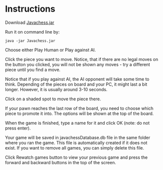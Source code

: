 # Instructions

Download [Javachess.jar](https://github.com/ShootingStar91/Javachess/releases/download/viikko7/Javachess.jar)

Run it on command line by:
```
java -jar Javachess.jar
```

Choose either Play Human or Play against AI.

Click the piece you want to move. Notice, that if there are no legal moves on the button you clicked, you will not be shown any moves - try a different piece until you find a move.

Notice that if you play against AI, the AI opponent will take some time to think. Depending of the pieces on board and your PC, it might last a bit longer. However, it is usually around 3-10 seconds.

Click on a shaded spot to move the piece there.

If your pawn reaches the last row of the board, you need to choose which piece to promote it into. The options will be shown at the top of the board.

When the game is finished, type a name for it and click OK (note: do not press enter).

Your game will be saved in javachessDatabase.db file in the same folder where you ran the game. This file is automatically created if it does not exist. If you want to remove all games, you can simply delete this file.

Click Rewatch games button to view your previous game and press the forward and backward buttons in the top of the screen.
